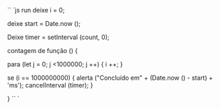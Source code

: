 

`` `js run
deixe i = 0;

deixe start = Date.now ();

Deixe timer = setInterval (count, 0);

contagem de função () {

para (let j = 0; j <1000000; j ++) {
i ++;
}

se (i == 1000000000) {
alerta ("Concluído em" + (Date.now () - start) + 'ms');
cancelInterval (timer);
}

}
`` `

